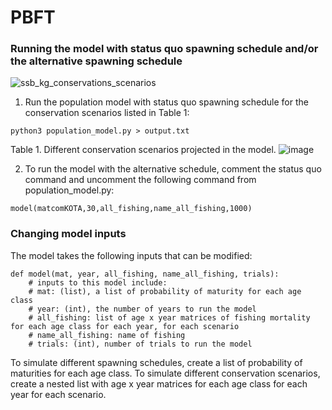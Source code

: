 # PBFT

### Running the model with status quo spawning schedule and/or the alternative spawning schedule 
![ssb_kg_conservations_scenarios](https://user-images.githubusercontent.com/93396549/163519756-cccef58e-3658-457d-b2c5-9bda5fd81b0a.png)


1. Run the population model with status quo spawning schedule for the conservation scenarios listed in Table 1:
```
python3 population_model.py > output.txt

```
Table 1. Different conservation scenarios projected in the model.
![image](https://user-images.githubusercontent.com/93396549/163491429-1b6c04ec-dbe2-4bf9-b12f-d6fdbdadf259.png)


2. To run the model with the alternative schedule, comment the status quo command and uncomment the following command from population_model.py:
```
model(matcomKOTA,30,all_fishing,name_all_fishing,1000)
```

### Changing model inputs

The model takes the following inputs that can be modified: 
```
def model(mat, year, all_fishing, name_all_fishing, trials):
    # inputs to this model include:
    # mat: (list), a list of probability of maturity for each age class
    # year: (int), the number of years to run the model
    # all_fishing: list of age x year matrices of fishing mortality for each age class for each year, for each scenario
    # name_all_fishing: name of fishing 
    # trials: (int), number of trials to run the model
```
To simulate different spawning schedules, create a list of probability of maturities for each age class. 
To simulate different conservation scenarios, create a nested list with age x year matrices for each age class for each year for each scenario. 




